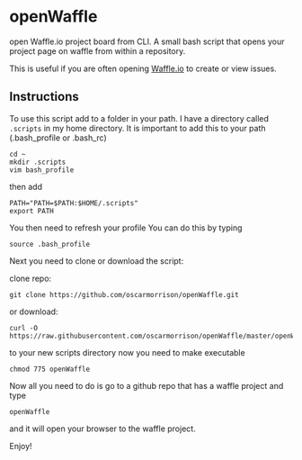 openWaffle
===============
open Waffle.io project board from CLI.
A small bash script that opens your project page on waffle from within a repository.

This is useful if you are often opening [Waffle.io](http://waffle.io) to create or view issues.

## Instructions ##

To use this script add to a folder in your path. I have a directory called ```.scripts``` in my home directory. 
It is important to add this to your path (.bash_profile or .bash_rc)

```
cd ~
mkdir .scripts
vim bash_profile
```

then add 
```
PATH="PATH=$PATH:$HOME/.scripts" 
export PATH
```
You then need to refresh your profile
You can do this by typing
```
source .bash_profile
```

Next you need to clone or download the script:

clone repo:    
```
git clone https://github.com/oscarmorrison/openWaffle.git
```
or download:
```
curl -O https://raw.githubusercontent.com/oscarmorrison/openWaffle/master/openWaffle
```

to your new scripts directory
now you need to make executable
```
chmod 775 openWaffle
```

Now all you need to do is go to a github repo that has a waffle project and type
```
openWaffle
```
and it will open your browser to the waffle project.

Enjoy!
